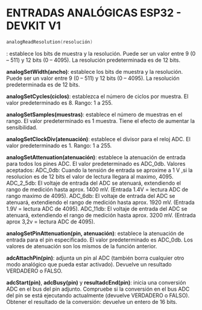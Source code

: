# ENTRADAS ANALÓGICAS ESP32 - DEVKIT V1


```c
analogReadResolution(resolución)
```
: 
establece los bits de muestra y la resolución. Puede ser un valor entre 9 (0 – 511) y 12 bits (0 – 4095). La resolución predeterminada es de 12 bits.

**analogSetWidth(ancho)**: establece los bits de muestra y la resolución. Puede ser un valor entre 9 (0 – 511) y 12 bits (0 – 4095). La resolución predeterminada es de 12 bits.

**analogSetCycles(ciclos)**:
establezca el número de ciclos por muestra. El valor predeterminado es 8. Rango: 1 a 255.

**analogSetSamples(muestras)**:
establece el número de muestras en el rango. El valor predeterminado es 1 muestra. Tiene el efecto de aumentar la sensibilidad.

**analogSetClockDiv(atenuación)**:
establece el divisor para el reloj ADC. El valor predeterminado es 1. Rango: 1 a 255.

**analogSetAttenuation(atenuación)**:
establece la atenuación de entrada para todos los pines ADC. El valor predeterminado es ADC_0db. Valores aceptados:
ADC_0db: Cuando la tensión de entrada se aproxime a 1 V ,si la resolucion es de 12 bits el valor de lectura llegara al maximo, 4095.
ADC_2_5db: El voltaje de entrada del ADC se atenuará, extendiendo el rango de medición hasta aprox. 1400 mV. (Entrada 1.4V = lectura ADC de rango maximo de 4095).
ADC_6db: El voltaje de entrada del ADC se atenuará, extendiendo el rango de medición hasta aprox. 1920 mV. (Entrada 1.9V = lectura ADC de 4095).
ADC_11db: El voltaje de entrada del ADC se atenuará, extendiendo el rango de medición hasta aprox. 3200 mV. (Entrada aprox 3,2v = lectura ADC de 4095).

**analogSetPinAttenuation(pin, atenuación)**:
establece la atenuación de entrada para el pin especificado. El valor predeterminado es ADC_0db. Los valores de atenuación son los mismos de la función anterior.

**adcAttachPin(pin)**:
adjunta un pin al ADC (también borra cualquier otro modo analógico que pueda estar activado). Devuelve un resultado VERDADERO o FALSO.

**adcStart(pin)**, **adcBusy(pin)** y **resultadcEnd(pin)**:
inicia una conversión ADC en el bus del pin adjunto. Compruebe si la conversión en el bus ADC del pin se está ejecutando actualmente (devuelve VERDADERO o FALSO). Obtener el resultado de la conversión: devuelve un entero de 16 bits.

